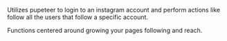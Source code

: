 Utilizes pupeteer to login to an instagram account and perform actions like follow all the users that follow a specific account.

Functions centered around growing your pages following and reach.
